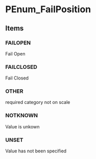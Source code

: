 # PEnum_FailPosition


<!-- end of short definition -->
## Items

### FAILOPEN
Fail Open

### FAILCLOSED
Fail Closed

### OTHER
required category not on scale

### NOTKNOWN
Value is unkown

### UNSET
Value has not been specified
